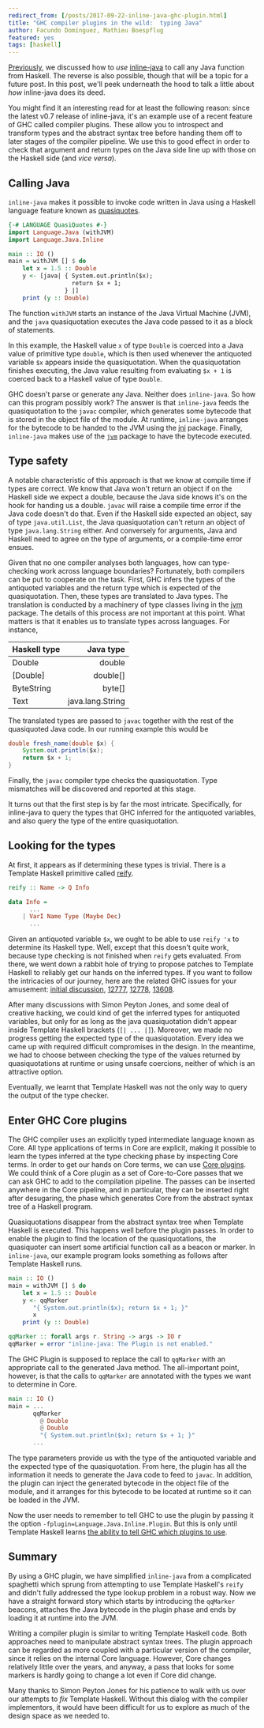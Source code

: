 ```yaml
---
redirect_from: [/posts/2017-09-22-inline-java-ghc-plugin.html]
title: "GHC compiler plugins in the wild:  typing Java"
author: Facundo Domínguez, Mathieu Boespflug
featured: yes
tags: [haskell]
---
```


[Previously][inline-java-tutorial], we discussed how to
_use_ [inline-java][inline-java-stackage] to call any Java function
from Haskell. The reverse is also possible, though that will be
a topic for a future post. In this post, we'll peek underneath the
hood to talk a little about _how_ inline-java does its deed.

You might find it an interesting read for at least the following
reason: since the latest v0.7 release of inline-java, it's an example
use of a recent feature of GHC called compiler plugins. These allow
you to introspect and transform types and the abstract syntax tree
before handing them off to later stages of the compiler pipeline. We
use this to good effect in order to check that argument and return
types on the Java side line up with those on the Haskell side (and
_vice versa_).

[inline-java-tutorial]: ./2017-09-15-inline-java-tutorial.html
[inline-java-stackage]: https://www.stackage.org/package/inline-java

## Calling Java

`inline-java` makes it possible to invoke code written in Java using
a Haskell language feature known
as
[quasiquotes](https://scholar.google.com/citations?view_op=view_citation&citation_for_view=jjWDm9wAAAAJ:2osOgNQ5qMEC).

```Haskell
{-# LANGUAGE QuasiQuotes #-}
import Language.Java (withJVM)
import Language.Java.Inline

main :: IO ()
main = withJVM [] $ do
    let x = 1.5 :: Double
    y <- [java| { System.out.println($x);
                  return $x + 1;
                } |]
    print (y :: Double)
```

The function `withJVM` starts an instance of the Java Virtual Machine (JVM),
and the `java` quasiquotation executes the Java code passed to it as a block
of statements.

In this example, the Haskell value `x` of type `Double` is coerced into
a Java value of primitive type `double`, which is then used whenever the
antiquoted variable `$x` appears inside the quasiquotation.
When the quasiquotation finishes executing, the Java value resulting
from evaluating `$x + 1` is coerced back to a Haskell value of type
`Double`.

GHC doesn't parse or generate any Java. Neither does `inline-java`.
So how can this program possibly work? The answer is that `inline-java`
feeds the quasiquotation to the `javac` compiler, which generates some
bytecode that is stored in the object file of the module. At runtime,
`inline-java` arranges for the bytecode to be handed to the JVM using
the [jni](https://www.stackage.org/package/jni) package.
Finally, `inline-java` makes use of the
[`jvm`](https://www.stackage.org/package/jvm) package
to have the bytecode executed.

## Type safety

A notable characteristic of this approach is that we know at compile
time if types are correct. We know that Java won't return an object if
on the Haskell side we expect a double, because the Java side knows
it's on the hook for handing us a double. `javac` will raise a compile
time error if the Java code doesn't do that. Even if the Haskell side
expected an object, say of type `java.util.List`, the Java
quasiquotation can't return an object of type `java.lang.String`
either. And conversely for arguments, Java and Haskell need to agree
on the type of arguments, or a compile-time error ensues.

Given that no one compiler analyses both languages, how can
type-checking work across language boundaries? Fortunately, both
compilers can be put to cooperate on the task. First, GHC
infers the types of the antiquoted variables and the return type which
is expected of the quasiquotation. Then, these types are translated to
Java types. The translation is conducted by a machinery of type classes
living in the [jvm](https://github.com/tweag/inline-java/jvm) package.
The details of this process are not important at this point. What
matters is that it enables us to translate types across languages. For
instance,

| Haskell type |        Java type |
| :----------- | ---------------: |
| Double       |           double |
| [Double]     |         double[] |
| ByteString   |           byte[] |
| Text         | java.lang.String |

The translated types are passed to `javac` together with the rest of the
quasiquoted Java code. In our running example this would be

```Java
double fresh_name(double $x) {
    System.out.println($x);
    return $x + 1;
}
```

Finally, the `javac` compiler type checks the quasiquotation. Type
mismatches will be discovered and reported at this stage.

It turns out that the first step is by far the most intricate.
Specifically, for inline-java to query the types that GHC inferred for
the antiquoted variables, and also query the type of the entire
quasiquotation.

## Looking for the types

At first, it appears as if determining these types is trivial. There is
a Template Haskell primitive called
[reify](https://www.stackage.org/haddock/lts-9.0/template-haskell-2.11.1.0/Language-Haskell-TH.html#v:reify).

```Haskell
reify :: Name -> Q Info

data Info =
      ...
    | VarI Name Type (Maybe Dec)
      ...
```

Given an antiquoted variable `$x`, we ought to be able to use `reify 'x`
to determine its Haskell type. Well, except that this doesn't quite
work, because type checking is not finished when `reify` gets evaluated. From
there, we went down a rabbit hole of trying to propose patches to
Template Haskell to reliably get our hands on the inferred types.
If you want to follow the intricacies of our journey, here are the
related GHC issues for your amusement:
[initial discussion](https://ghc.haskell.org/trac/ghc/wiki/TemplateHaskell/Reify),
[12777](https://ghc.haskell.org/trac/ghc/ticket/12777),
[12778](https://ghc.haskell.org/trac/ghc/ticket/12778),
[13608](https://ghc.haskell.org/trac/ghc/ticket/13608).

After many discussions with Simon Peyton Jones, and some deal of
creative hacking, we could kind of get the inferred types for antiquoted
variables, but only for as long as the java quasiquotation didn't appear
inside Template Haskell brackets (`[| ... |]`). Moreover, we made no
progress getting the expected type of the quasiquotation.
Every idea we came up with required difficult compromises in the design.
In the meantime, we had to choose between checking the type of the
values returned by quasiquotations at runtime or using unsafe coercions,
neither of which is an attractive option.

Eventually, we learnt that Template Haskell was not the only way to
query the output of the type checker.

## Enter GHC Core plugins

The GHC compiler uses an explicitly typed intermediate language known as
Core. All type applications of terms in Core are explicit, making it
possible to learn the types inferred at the type checking phase
by inspecting Core terms.
In order to get our hands on Core terms, we can use
[Core plugins](https://downloads.haskell.org/~ghc/8.0.2/docs/html/users_guide/extending_ghc.html#core-plugins-in-more-detail).
We could think of a Core plugin as a set of Core-to-Core passes that we
can
ask GHC to add to the compilation pipeline. The passes can be inserted
anywhere in the Core pipeline, and in particular, they can be inserted
right after desugaring, the phase which generates Core from the abstract
syntax tree of a Haskell program.

Quasiquotations disappear from the abstract syntax tree when Template
Haskell is executed. This happens well before the plugin passes.
In order to enable the plugin to find the location of the
quasiquotations, the quasiquoter can insert some artificial
function call as a beacon or marker. In `inline-java`, our example program
looks something as follows after Template Haskell runs.

```Haskell
main :: IO ()
main = withJVM [] $ do
    let x = 1.5 :: Double
    y <- qqMarker
	   "{ System.out.println($x); return $x + 1; }"
	   x
    print (y :: Double)

qqMarker :: forall args r. String -> args -> IO r
qqMarker = error "inline-java: The Plugin is not enabled."
```

The GHC Plugin is supposed to replace the call to `qqMarker` with an
appropriate call to the generated Java method. The all-important
point, however, is that the calls to `qqMarker` are annotated with the
types we want to determine in Core.

```Haskell
main :: IO ()
main = ...
       qqMarker
         @ Double
         @ Double
         "{ System.out.println($x); return $x + 1; }"
	   ...
```

The type parameters provide us with the type of the antiquoted
variable and the expected type of the quasiquotation. From here, the
plugin has all the information it needs to generate the Java code to
feed to `javac`. In addition, the plugin can inject the generated bytecode
in the object file of the module, and it arranges for this bytecode to
be located at runtime so it can be loaded in the JVM.

Now the user needs to remember to tell GHC to use the plugin by passing it
the option `-fplugin=Language.Java.Inline.Plugin`. But this is only until
Template Haskell learns
[the ability to tell GHC which plugins to use](https://phabricator.haskell.org/D3821).

## Summary

By using a GHC plugin, we have simplified `inline-java` from a
complicated spaghetti which sprung from attempting to use
Template Haskell's `reify` and didn't fully addressed the type lookup
problem in a robust way. Now we have a straight forward story which
starts by
introducing the `qqMarker` beacons, attaches the Java bytecode in the
plugin phase and ends by loading it at runtime into the JVM.

Writing a compiler plugin is similar to writing Template Haskell code.
Both approaches need to manipulate abstract syntax trees. The plugin
approach can be regarded as more coupled with a particular version of
the compiler, since it relies on the internal Core language. However,
Core changes relatively little over the years, and anyway, a pass that
looks for some markers is hardly going to change a lot even if Core
did change.

Many thanks to Simon Peyton Jones for his patience to walk with us over
our attempts to _fix_ Template Haskell. Without this dialog with the
compiler implementors, it would have been difficult for us to explore as
much of the design space as we needed to.
